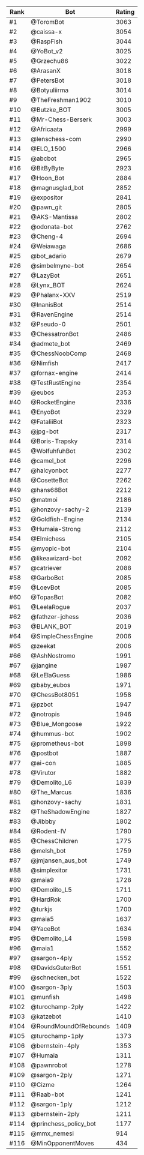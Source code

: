 Rank|Bot|Rating
---|---|---
#1|@ToromBot|3063
#2|@caissa-x|3054
#3|@RaspFish|3044
#4|@YoBot_v2|3025
#5|@Grzechu86|3022
#6|@ArasanX|3018
#7|@PetersBot|3018
#8|@Botyuliirma|3014
#9|@TheFreshman1902|3010
#10|@Butzke_BOT|3005
#11|@Mr-Chess-Berserk|3003
#12|@Africaata|2999
#13|@lenschess-com|2990
#14|@ELO_1500|2966
#15|@abcbot|2965
#16|@BitByByte|2923
#17|@Hoon_Bot|2884
#18|@magnusglad_bot|2852
#19|@expositor|2841
#20|@pawn_git|2805
#21|@AKS-Mantissa|2802
#22|@odonata-bot|2762
#23|@Cheng-4|2694
#24|@Weiawaga|2686
#25|@bot_adario|2679
#26|@simbelmyne-bot|2654
#27|@LazyBot|2651
#28|@Lynx_BOT|2624
#29|@Phalanx-XXV|2519
#30|@InanisBot|2514
#31|@RavenEngine|2514
#32|@Pseudo-0|2501
#33|@ChessatronBot|2486
#34|@admete_bot|2469
#35|@ChessNoobComp|2468
#36|@Nimfish|2417
#37|@fornax-engine|2414
#38|@TestRustEngine|2354
#39|@eubos|2353
#40|@RocketEngine|2336
#41|@EnyoBot|2329
#42|@FataliiBot|2323
#43|@jpg-bot|2317
#44|@Boris-Trapsky|2314
#45|@WolfuhfuhBot|2302
#46|@camel_bot|2296
#47|@halcyonbot|2277
#48|@CosetteBot|2262
#49|@hans68Bot|2212
#50|@matmoi|2186
#51|@honzovy-sachy-2|2139
#52|@Goldfish-Engine|2134
#53|@Humaia-Strong|2112
#54|@Elmichess|2105
#55|@myopic-bot|2104
#56|@likeawizard-bot|2092
#57|@catriever|2088
#58|@GarboBot|2085
#59|@LoevBot|2085
#60|@TopasBot|2082
#61|@LeelaRogue|2037
#62|@fathzer-jchess|2036
#63|@BLANK_BOT|2019
#64|@SimpleChessEngine|2006
#65|@zeekat|2006
#66|@AshNostromo|1991
#67|@jangine|1987
#68|@LeElaGuess|1986
#69|@baby_eubos|1971
#70|@ChessBot8051|1958
#71|@pzbot|1947
#72|@notropis|1946
#73|@Blue_Mongoose|1922
#74|@hummus-bot|1902
#75|@prometheus-bot|1898
#76|@postbot|1887
#77|@ai-con|1885
#78|@Virutor|1882
#79|@Demolito_L6|1839
#80|@The_Marcus|1836
#81|@honzovy-sachy|1831
#82|@TheShadowEngine|1827
#83|@Jibbby|1802
#84|@Rodent-IV|1790
#85|@ChessChildren|1775
#86|@melsh_bot|1759
#87|@jmjansen_aus_bot|1749
#88|@simplexitor|1731
#89|@maia9|1728
#90|@Demolito_L5|1711
#91|@HardRok|1700
#92|@turkjs|1700
#93|@maia5|1637
#94|@YaceBot|1634
#95|@Demolito_L4|1598
#96|@maia1|1552
#97|@sargon-4ply|1552
#98|@DavidsGuterBot|1551
#99|@schnecken_bot|1522
#100|@sargon-3ply|1503
#101|@munfish|1498
#102|@turochamp-2ply|1422
#103|@katzebot|1410
#104|@RoundMoundOfRebounds|1409
#105|@turochamp-1ply|1373
#106|@bernstein-4ply|1353
#107|@Humaia|1311
#108|@pawnrobot|1278
#109|@sargon-2ply|1271
#110|@Cizme|1264
#111|@Raab-bot|1241
#112|@sargon-1ply|1212
#113|@bernstein-2ply|1211
#114|@princhess_policy_bot|1177
#115|@mmx_nemesi|914
#116|@MinOpponentMoves|434
